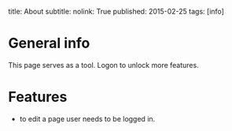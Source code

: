 title: About
subtitle:
nolink: True
published: 2015-02-25
tags: [info]

# General info

This page serves as a tool.
Logon to unlock more features.

# Features
 - to edit a page user needs to be logged in.